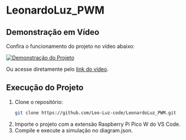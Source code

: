 # LeonardoLuz_PWM

## Demonstração em Vídeo

Confira o funcionamento do projeto no vídeo abaixo:

[![Demonstração do Projeto](https://img.youtube.com/vi/uhJU7y92SJc/maxresdefault.jpg)](https://www.youtube.com/watch?v=uhJU7y92SJc)

Ou acesse diretamente pelo [link do vídeo](https://www.youtube.com/watch?v=uhJU7y92SJc).

## Execução do Projeto

1. Clone o repositório:
   ```bash
   git clone https://github.com/Leo-Luz-code/LeonardoLuz_PWM.git
   ```
2. Importe o projeto com a extensão Raspberry Pi Pico W do VS Code.
3. Compile e execute a simulação no diagram.json.
